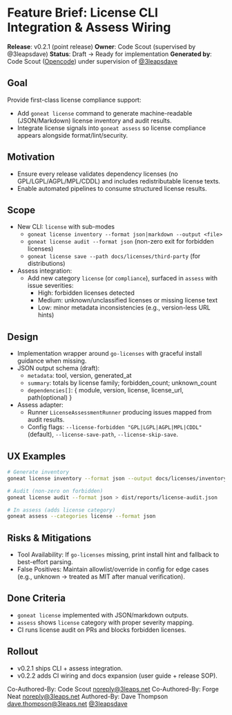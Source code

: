 # Feature Brief: License CLI Integration & Assess Wiring

**Release**: v0.2.1 (point release)
**Owner**: Code Scout (supervised by @3leapsdave)
**Status**: Draft → Ready for implementation
**Generated by**: Code Scout ([Opencode](https://opencode.ai/)) under supervision of [@3leapsdave](https://github.com/3leapsdave)

## Goal

Provide first-class license compliance support:

- Add `goneat license` command to generate machine-readable (JSON/Markdown) license inventory and audit results.
- Integrate license signals into `goneat assess` so license compliance appears alongside format/lint/security.

## Motivation

- Ensure every release validates dependency licenses (no GPL/LGPL/AGPL/MPL/CDDL) and includes redistributable license texts.
- Enable automated pipelines to consume structured license results.

## Scope

- New CLI: `license` with sub-modes
  - `goneat license inventory --format json|markdown --output <file>`
  - `goneat license audit --format json` (non-zero exit for forbidden licenses)
  - `goneat license save --path docs/licenses/third-party` (for distributions)
- Assess integration:
  - Add new category `license` (or `compliance`), surfaced in `assess` with issue severities:
    - High: forbidden licenses detected
    - Medium: unknown/unclassified licenses or missing license text
    - Low: minor metadata inconsistencies (e.g., version-less URL hints)

## Design

- Implementation wrapper around `go-licenses` with graceful install guidance when missing.
- JSON output schema (draft):
  - `metadata`: tool, version, generated_at
  - `summary`: totals by license family; forbidden_count; unknown_count
  - `dependencies[]`: { module, version, license, license_url, path(optional) }
- Assess adapter:
  - Runner `LicenseAssessmentRunner` producing issues mapped from audit results.
  - Config flags: `--license-forbidden "GPL|LGPL|AGPL|MPL|CDDL"` (default), `--license-save-path`, `--license-skip-save`.

## UX Examples

```bash
# Generate inventory
goneat license inventory --format json --output docs/licenses/inventory.json

# Audit (non-zero on forbidden)
goneat license audit --format json > dist/reports/license-audit.json

# In assess (adds license category)
goneat assess --categories license --format json
```

## Risks & Mitigations

- Tool Availability: If `go-licenses` missing, print install hint and fallback to best-effort parsing.
- False Positives: Maintain allowlist/override in config for edge cases (e.g., unknown → treated as MIT after manual verification).

## Done Criteria

- `goneat license` implemented with JSON/markdown outputs.
- `assess` shows `license` category with proper severity mapping.
- CI runs license audit on PRs and blocks forbidden licenses.

## Rollout

- v0.2.1 ships CLI + assess integration.
- v0.2.2 adds CI wiring and docs expansion (user guide + release SOP).

Co-Authored-By: Code Scout <noreply@3leaps.net>
Co-Authored-By: Forge Neat <noreply@3leaps.net>
Authored-By: Dave Thompson <dave.thompson@3leaps.net> [@3leapsdave](https://github.com/3leapsdave)
